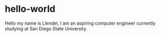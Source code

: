 # hello-world
Hello my name is Llendel,
I am an aspiring computer engineer currently studying at San Diego State University.
